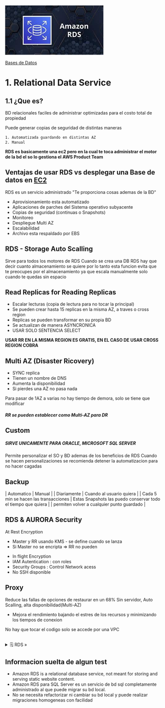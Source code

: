 ![Amazon Aurora](../../00_assets/Bases%20de%20Datos/rds-logo.jpeg)

[Bases de Datos](../../03-Bases_de_Datos/)

# 1. Relational Data Service

## 1.1 ¿Que es?

BD relacionales faciles de administrar optimizadas para el costo total de propiedad 

Puede generar copias de seguridad de distintas maneras

    1. Automatizada guardando en distintas AZ
    2. Manual

**RDS es basicamente una ec2 pero en la cual te toca administrar el motor de la bd el so lo gestiona el AWS Product Team**


## Ventajas de usar RDS vs desplegar una Base de datos en [EC2](../../01-Computo/01-Maquinas%20Virtuales/EC2.md)

RDS es un servicio administrado "Te proporciona cosas ademas de la BD"

- Aprovisionamiento esta automatizado
- Aplicaciones de parches del Sistema operativo subyacente
- Copias de seguridad (continuas o Snapshots)
- Monitoreo
- Despliegue Multi AZ 
- Escalabilidad
- Archivo esta respaldado por EBS


## RDS - Storage Auto Scalling

Sirve para todos los motores de RDS
Cuando se crea una DB RDS hay que decir cuanto almacenamiento se quiere por lo tanto esta funcion evita que te preocupes por el almacenamiento ya que escala manualmente solo cuando te quedas sin espacio


## Read Replicas for Reading Replicas

- Escalar lecturas (copia de lectura para no tocar la principal)
- Se pueden crear hasta 15 replicas en la misma AZ, a traves o cross region
- Replicas se pueden transformar en su propia BD
- Se actualizan de manera ASYNCRONICA
- USAR SOLO SENTENCIA SELECT

**USAR RR EN LA MISMA REGION ES GRATIS, EN EL CASO DE USAR CROSS REGION COBRA**


## Multi AZ (Disaster Ricovery)

- SYNC replica
- Tienen un nombre de DNS
- Aumenta la disponibilidad
- Si pierdes una AZ no pasa nada

Para pasar de 1AZ a varias no hay tiempo de demora, solo se tiene que modificar 

##### RR se pueden establecer como Multi-AZ para DR


## Custom 

##### **SIRVE UNICAMENTE PARA ORACLE, MICROSOFT SQL SERVER**
Permite personalizar el SO y BD ademas de los beneficios de RDS
Cuando se hacen personalizaciones se recomienda detener la automatizacion para no hacer cagadas


## Backup

| Automatico | Manual |
| Diariamente | Cuando al usuario quiera |
| Cada 5 min se hacen las transacciones | Estas Snapshots las puedo conservar todo el tiempo que quiera |
| permiten volver a cualquier punto guardado | 


## RDS & AURORA Security

At Rest Encryption

- Master y RR usando KMS - se define cuando se lanza 
- Si Master no se encripta => RR no pueden

* In flight Encryption
* IAM Autentication : con roles
* Security Groups : Control Network acess
* No SSH disponible


## Proxy

Reduce las fallas de opciones de restaurar en un 68%
Sin servidor, Auto Scalling, alta disponibilidad(Multi-AZ)
- Mejora el rendimiento bajando el estres de los recursos y minimizando los tiempos de conexion

No hay que tocar el codigo
solo se accede por una VPC


<br>
<details>
<summary>🗒 RDS »</summary>

| Tipo de servicio |
| ---- |
| SaaS |

</details>


## Informacion suelta de algun test

* Amazon RDS is a relational database service, not meant for storing and serving static website content.
* Amazon RDS para SQL Server es un servicio de bd sql completamente administrado al que puede migrar su bd local.
* No se necesita refactorizar ni cambiar su bd local y puede realizar migraciones homogeneas con facilidad